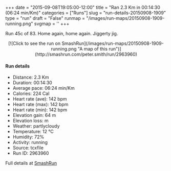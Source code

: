 +++
date = "2015-09-08T19:05:00-12:00"
title = "Ran 2.3 Km in 00:14:30 (06:24 min/Km)"
categories = ["Runs"]
slug = "run-details-20150908-1909"
type = "run"
draft = "False"
runmap = "/images/run-maps/20150908-1909-running.png"
svgmap = '<polyline points="61 0, 58 0, 52 10, 54 13, 50 24, 56 28, 55 30, 51 40, 50 45, 39 62, 42 81, 42 83, 46 86, 54 86, 54 90, 52 94, 49 100">'
+++

Run 45c of 83. Home again, home again. Jiggerty jig.  



<!--more-->

<center>
[![Click to see the run on SmashRun](/images/run-maps/20150908-1909-running.png "A map of this run")](http://smashrun.com/peter.smith/run/2963960)
</center>

#### Run details

* Distance: 2.3 Km
* Duration: 00:14:30
* Average pace: 06:24 min/Km
* Calories: 224 Cal
* Heart rate (ave): 142 bpm
* Heart rate (max): 142 bpm
* Heart rate (min): 142 bpm
* Elevation gain: 64 m
* Elevation loss:  m
* Weather: partlycloudy
* Temperature: 12 &deg;C
* Humidity: 72%
* Activity: running
* Source: tcxfile
* Run ID: 2963960

Full details at [SmashRun](http://smashrun.com/peter.smith/run/2963960)